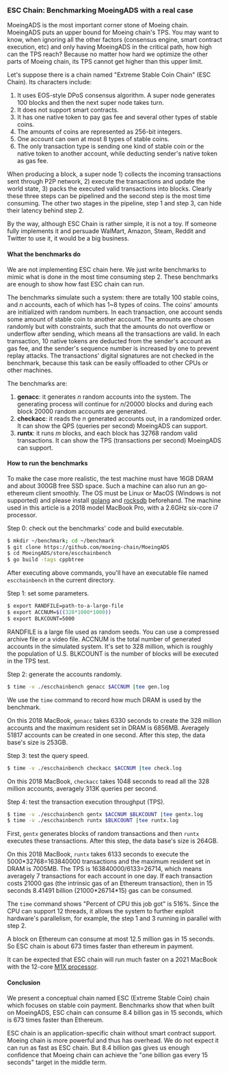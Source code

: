 ### ESC Chain: Benchmarking MoeingADS with a real case

MoeingADS is the most important corner stone of Moeing chain. MoeingADS puts an upper bound for Moeing chain's TPS. You may want to know, when ignoring all the other factors (consensus engine, smart contract execution, etc) and only having MoeingADS in the critical path, how high can the TPS reach? Because no matter how hard we optimize the other parts of Moeing chain, its TPS cannot get higher than this upper limit.

Let's suppose there is a chain named "Extreme Stable Coin Chain" (ESC Chain). Its characters include:

1. It uses EOS-style DPoS consensus algorithm. A super node generates 100 blocks and then the next super node takes turn.
2. It does not support smart contracts.
3. It has one native token to pay gas fee and several other types of stable coins.
4. The amounts of coins are represented as 256-bit integers.
5. One account can own at most 8 types of stable coins.
6. The only transaction type is sending one kind of stable coin or the native token to another account, while deducting sender's native token as gas fee.

When producing a block, a super node 1) collects the incoming transactions sent through P2P network, 2) execute the transactions and update the world state, 3) packs the executed valid transactions into blocks. Clearly these three steps can be pipelined and the second step is the most time consuming. The other two stages in the pipeline, step 1 and step 3, can hide their latency behind step 2.

By the way, although ESC Chain is rather simple, it is not a toy. If someone fully implements it and persuade WalMart, Amazon, Steam, Reddit and Twitter to use it, it would be a big business.

#### What the benchmarks do

We are not implementing ESC chain here. We just write benchmarks to mimic what is done in the most time consuming step 2. These benchmarks are enough to show how fast ESC chain can run.

The benchmarks simulate such a system: there are totally 100 stable coins, and $n$ accounts, each of which has 1~8 types of coins. The coins' amounts are initialized with random numbers. In each transaction, one account sends some amount of stable coin to another account. The amounts are chosen randomly but with constraints, such that the amounts do not overflow or underflow after sending, which means all the transactions are valid. In each transaction, 10 native tokens are deducted from the sender's account as gas fee, and the sender's sequence number is increased by one to prevent replay attacks. The transactions' digital signatures are not checked in the benchmark, because this task can be easily offloaded to other CPUs or other machines.

The benchmarks are:

1. **genacc**: it generates $n$ random accounts into the system. The generating process will continue for $n/20000$ blocks and during each block 20000 random accounts are generated.
2. **checkacc**: it reads the $n$ generated accounts out, in a randomized order. It can show the QPS (queries per second) MoeingADS can support.
3. **runtx**: it runs $m$ blocks, and each block has 32768 random valid transactions. It can show the TPS (transactions per second) MoeingADS can support.



#### How to run the benchmarks

To make the case more realistic, the test machine must have 16GB DRAM and about 300GB free SSD space. Such a machine can also run an go-ethereum client smoothly. The OS must be Linux or MacOS (Windows is not supported) and please install [golang](https://golang.org/doc/install) and [rocksdb](https://golang.org/doc/install) beforehand. The machine used in this article is a 2018 model MacBook Pro, with a 2.6GHz six-core i7 processor.

Step 0: check out the benchmarks' code and build executable. 

```bash
$ mkdir ~/benchmark; cd ~/benchmark
$ git clone https://github.com/moeing-chain/MoeingADS
$ cd MoeingADS/store/escchainbench
$ go build -tags cppbtree
```

After executing above commands, you'll have an executable file named `escchainbench` in the current directory.

Step 1: set some parameters.

```bash
$ export RANDFILE=path-to-a-large-file
$ export ACCNUM=$((328*1000*1000))
$ export BLKCOUNT=5000
```

RANDFILE is a large file used as random seeds. You can use a compressed archive file or a video file. ACCNUM is the total number of generated accounts in the simulated system. It's set to 328 million, which is roughly the population of U.S. BLKCOUNT is the number of blocks will be executed in the TPS test.

Step 2: generate the accounts randomly.

```bash
$ time -v ./escchainbench genacc $ACCNUM |tee gen.log
```

We use the `time` command to record how much DRAM is used by the benchmark.

On this 2018 MacBook, `genacc` takes 6330 seconds to create the 328 million accounts and the maximum resident set in DRAM is 6856MB. Averagely 51817 accounts can be created in one second. After this step, the data base's size is 253GB.

Step 3: test the query speed.

```bash
$ time -v ./escchainbench checkacc $ACCNUM |tee check.log
```

On this 2018 MacBook, `checkacc` takes 1048 seconds to read all the  328 million accounts, averagely 313K queries per second. 

Step 4: test the transaction execution throughput (TPS).

```bash
$ time -v ./escchainbench gentx $ACCNUM $BLKCOUNT |tee gentx.log
$ time -v ./escchainbench runtx $BLKCOUNT |tee runtx.log
```

First, `gentx` generates blocks of random transactions and then `runtx` executes these transactions. After this step, the data base's size is 264GB.

On this 2018 MacBook, `runtx` takes 6133 seconds to execute the 5000\*32768=163840000 transactions and the maximum resident set in DRAM is 7005MB. The TPS is 163840000/6133=26714, which means averagely 7 transactions for each account in one day. If each transaction costs 21000 gas (the intrinsic gas of an Ethereum transaction), then in 15 seconds 8.41491 billion (21000\*26714\*15) gas can be consumed.

The `time` command shows "Percent of CPU this job got" is 516%. Since the CPU can support 12 threads, it allows the system to further exploit hardware's parallelism, for example, the step 1 and 3 running in parallel with step 2.

A block on Ethereum can consume at most 12.5 million gas in 15 seconds. So ESC chain is about 673 times faster than ethereum in payment.

It can be expected that ESC chain will run much faster on a 2021 MacBook with the 12-core [M1X processor](https://www.trustedreviews.com/news/apple-macbook-pro-2021-release-date-price-specs-and-design-4112058).

#### Conclusion

We present a conceptual chain named ESC (Extreme Stable Coin) chain which focuses on stable coin payment. Benchmarks show that when built on MoeingADS, ESC chain can consume 8.4 billion gas in 15 seconds, which is 673 times faster than Ethereum.

ESC chain is an application-specific chain without smart contract support. Moeing chain is more powerful and thus has overhead. We do not expect it can run as fast as ESC chain. But 8.4 billion gas gives us enough confidence that Moeing chain can achieve the "one billion gas every 15 seconds" target in the middle term.

